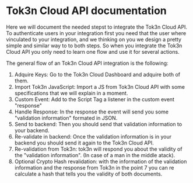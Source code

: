 # Tok3n Cloud API documentation
Here we will document the needed stepst to integrate the Tok3n Cloud API.
To authenticate users in your integration first you need that the user where vinculated to your integration, and we thinking on you we design a pretty simple and similar way to to both steps. So when you integrate the Tok3n Cloud API you only need to learn one flow and use it for several actions.

The general flow of an Tok3n Cloud API integration is the following:

1. Adquire Keys: Go to the Tok3n Cloud Dashboard and adquire both of them.
2. Import Tok3n JavaScript: Import a JS from Tok3n Cloud API with some specifications that we will explain in a moment.
3. Custom Event: Add to the Script Tag a listener in the custom event "response"
4. Handle Response: In the response the event will send you some "validation information" formated in JSON.
5. Send to backend: Then you should send that validation information to your backend.
6. Re-validate in backend: Once the validation information is in your backend you should send it again to the Tok3n Cloud API.
7. Re-validation from Tok3n: tok3n will respond you about the validity of the "validation information". (In case of a man in the middle atack).
8. Optional Crypto Hash revalidation: with the information of the validation information and the response from Tok3n in the point 7 you can re calculate a hash that tells you the validity of both documents.

